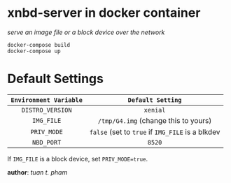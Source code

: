 xnbd-server in docker container
===============================
*serve an image file or a block device over the network*

```
docker-compose build
docker-compose up
```

Default Settings
================
| `Environment Variable` | `Default Setting` |
|:----------------------:|:-----------------:|
|   `DISTRO_VERSION`     |      `xenial`     |
|   `IMG_FILE`           | `/tmp/G4.img` (change this to yours) |
|   `PRIV_MODE`          | `false` (set to `true` if `IMG_FILE` is a blkdev           |
|   `NBD_PORT`           | `8520`            |


If `IMG_FILE` is a block device, set `PRIV_MODE=true`.

__author__: *tuan t. pham*
